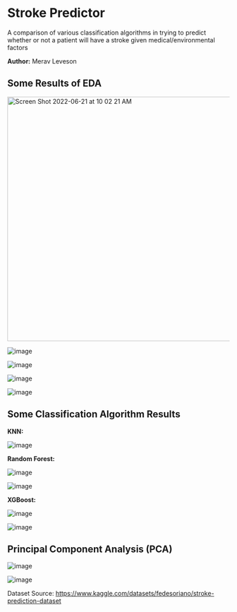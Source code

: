 # Stroke Predictor
A comparison of various classification algorithms in trying to predict whether or not a patient will have a stroke given medical/environmental factors

**Author:** Merav Leveson

## Some Results of EDA

<img width="554" alt="Screen Shot 2022-06-21 at 10 02 21 AM" src="https://user-images.githubusercontent.com/52141533/174857126-2c4bd8d9-5cb0-4eff-8eea-9008c053770f.png">

![image](https://user-images.githubusercontent.com/52141533/174857457-b2e0a886-fea6-463a-8eb4-e9187adba67c.png)

![image](https://user-images.githubusercontent.com/52141533/174857380-c9475c19-23fd-4684-8e49-8566269175fc.png)

![image](https://user-images.githubusercontent.com/52141533/174857557-b1ce40e6-2e34-49b0-aab0-6a22e51b916f.png)

![image](https://user-images.githubusercontent.com/52141533/174857598-17cb20c4-21cb-4e03-9a5f-75790c3b5a2e.png)

## Some Classification Algorithm Results

**KNN:**

![image](https://user-images.githubusercontent.com/52141533/174858037-ad89dfa6-b351-406c-9455-2b94d7c1aa34.png)

**Random Forest:**

![image](https://user-images.githubusercontent.com/52141533/174858172-64c7bac0-9ba1-4cc0-909d-938c87a3a802.png)

![image](https://user-images.githubusercontent.com/52141533/174858198-e6a65323-4a5d-4085-8aea-db70d84e9a45.png)

**XGBoost:**

![image](https://user-images.githubusercontent.com/52141533/174858307-53926cf0-0319-4570-83ff-8577e90b72b2.png)

![image](https://user-images.githubusercontent.com/52141533/174858350-2503759a-3319-4ea9-8e26-212fd3421477.png)


## Principal Component Analysis (PCA)

![image](https://user-images.githubusercontent.com/52141533/174858686-420b8867-696c-4753-9a46-635d8c0b2942.png)

![image](https://user-images.githubusercontent.com/52141533/174858924-236da81d-f5bd-4162-8915-72e6d5d9eb94.png)

Dataset Source: https://www.kaggle.com/datasets/fedesoriano/stroke-prediction-dataset

